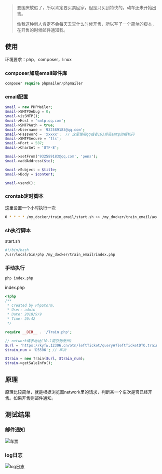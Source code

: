 > 要国庆放假了，所以肯定要买票回家，但是只买到特快的。动车还未开始出售。
> 
> 像我这种懒人肯定不会每天去查什么时候开售，所以写了一个简单的脚本，在开售的时候邮件通知我。
  
  
## 使用
环境要求：php，composer，linux  

### composer加载email邮件库
```php
composer require phpmailer/phpmailer
```

### email配置
```php
$mail = new PHPMailer;
$mail->SMTPDebug = 0;
$mail->isSMTP();
$mail->Host = 'smtp.qq.com';
$mail->SMTPAuth = true;
$mail->Username = '932589183@qq.com';
$mail->Password = 'xxxxx';  // 这里使用qq或者163邮箱smtp的授权码
$mail->SMTPSecure = 'tls';
$mail->Port = 587;
$mail->CharSet = 'UTF-8';

$mail->setFrom('932589183@qq.com', 'pena');
$mail->addAddress($to);

$mail->Subject = $title;
$mail->Body = $content;

$mail->send();
```

### crontab定时脚本
这里设置一个小时执行一次  
```bash
0 * * * * /my_docker/train_email/start.sh >> /my_docker/train_email/access.log 2>&1
```

### sh执行脚本
start.sh
```bash
#!/bin/bash
/usr/local/bin/php /my_docker/train_email/index.php
```

### 手动执行
```php
php index.php
```

index.php
```php
<?php
/**
 * Created by PhpStorm.
 * User: admin
 * Date: 2018/9/9
 * Time: 20:42
 */

require __DIR__ . '/Train.php';

// network请求地址(10.1南京到泰州)
$url = 'https://kyfw.12306.cn/otn/leftTicket/queryA?leftTicketDTO.train_date=2018-10-01&leftTicketDTO.from_station=NJH&leftTicketDTO.to_station=UTH&purpose_codes=ADULT';
$train_num = 'D5506'; // 车次

$train = new Train($url, $train_num);
$train->getSaleInfo();

```

## 原理
原理比较简单，就是根据浏览器network里的请求，判断某一个车次是否已经开售。如果开售则邮件通知。

## 测试结果
### 邮件通知
![车票](http://pic.pwwtest.com/%E6%9F%A5%E8%AF%A2%E8%BD%A6%E7%A5%A8_20180909223024.png)

### log日志
![log日志](http://pic.pwwtest.com/%E8%BD%A6%E7%A5%A8%E6%9F%A5%E8%AF%A2log%E6%97%A5%E5%BF%97_20180909223804.png)